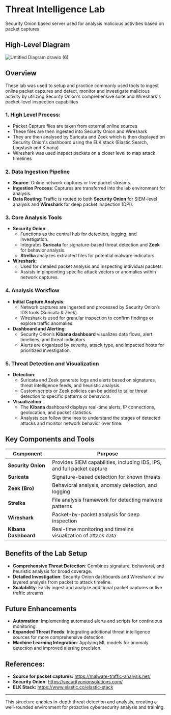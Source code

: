# Threat Intelligence Lab
Security Onion based server used for analysis malicious activities based on packet captures

## High-Level Diagram
![Untitled Diagram drawio (6)](https://github.com/user-attachments/assets/a3ddaf5a-bf8e-4cfd-890a-c6551c60fd6c)



## Overview
These lab was used to setup and practice commonly used tools to ingest online packet captures and detect, monitor and investigate malicious activity by utilizing Security Onion's comprehensive suite and Wireshark's packet-level inspection capabilites

### 1. **High Level Process:**
- Packet Capture files are taken from external online sources
- These files are then ingested into Security Onion and Wireshark
- They are then analysed by Suricata and Zeek which is then displayed on Security Onion's dashboard using the ELK stack (Elastic Search, Logstash and Kibana)
- Wireshark was used inspect packets on a closer level to map attack timelines

### 2. **Data Ingestion Pipeline**
   - **Source**: Online network captures or live packet streams.
   - **Ingestion Process**: Captures are transferred into the lab environment for analysis.
   - **Data Routing**: Traffic is routed to both **Security Onion** for SIEM-level analysis and **Wireshark** for deep packet inspection (DPI).

### 3. **Core Analysis Tools**
   - **Security Onion**:
     - Functions as the central hub for detection, logging, and investigation.
     - Integrates **Suricata** for signature-based threat detection and **Zeek** for behavior analysis.
     - **Strelka** analyzes extracted files for potential malware indicators.
   - **Wireshark**:
     - Used for detailed packet analysis and inspecting individual packets.
     - Assists in pinpointing specific attack vectors or anomalies within network captures.

### 4. **Analysis Workflow**
   - **Initial Capture Analysis**:
     - Network captures are ingested and processed by Security Onion’s IDS tools (Suricata & Zeek).
     - Wireshark is used for granular inspection to confirm findings or explore traffic anomalies.
   - **Dashboard and Alerting**:
     - Security Onion’s **Kibana dashboard** visualizes data flows, alert timelines, and threat indicators.
     - Alerts are organized by severity, attack type, and impacted hosts for prioritized investigation.

### 5. **Threat Detection and Visualization**
   - **Detection**:
     - Suricata and Zeek generate logs and alerts based on signatures, threat intelligence feeds, and heuristic analysis.
     - Custom scripts or Zeek policies can be added to tailor threat detection to specific patterns or behaviors.
   - **Visualization**:
     - The **Kibana** dashboard displays real-time alerts, IP connections, geolocation, and packet statistics.
     - Analysts can follow timelines to understand the stages of detected attacks and monitor network behavior over time.

## Key Components and Tools

| Component       | Purpose                                              |
| --------------- | ---------------------------------------------------- |
| **Security Onion** | Provides SIEM capabilities, including IDS, IPS, and full packet capture |
| **Suricata**    | Signature-based detection for known threats          |
| **Zeek (Bro)**  | Behavioral analysis, anomaly detection, and logging  |
| **Strelka**     | File analysis framework for detecting malware patterns |
| **Wireshark**   | Packet-by-packet analysis for deep inspection        |
| **Kibana Dashboard** | Real-time monitoring and timeline visualization of attack data |

## Benefits of the Lab Setup
- **Comprehensive Threat Detection**: Combines signature, behavioral, and heuristic analysis for broad coverage.
- **Detailed Investigation**: Security Onion dashboards and Wireshark allow layered analysis from packet to attack timeline.
- **Scalability**: Easily ingest and analyze additional packet captures or live traffic streams.

## Future Enhancements
- **Automation**: Implementing automated alerts and scripts for continuous monitoring.
- **Expanded Threat Feeds**: Integrating additional threat intelligence sources for more comprehensive detection.
- **Machine Learning Integration**: Applying ML models for anomaly detection and improved alerting precision.

## References:
- **Source for packet captures:** https://malware-traffic-analysis.net/
- **Security Onion:** https://securityonionsolutions.com/
- **ELK Stack:** https://www.elastic.co/elastic-stack
---

This structure enables in-depth threat detection and analysis, creating a well-rounded environment for proactive cybersecurity analysis and training.

